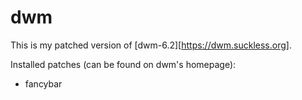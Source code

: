 # dwm

This is my patched version of [dwm-6.2][https://dwm.suckless.org].

Installed patches (can be found on dwm's homepage):
- fancybar
